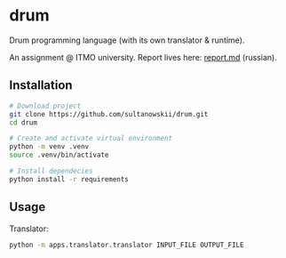 # drum

Drum programming language (with its own translator & runtime).

An assignment @ ITMO university. Report lives here: [report.md](report.md) (russian).

## Installation

```bash
# Download project
git clone https://github.com/sultanowskii/drum.git
cd drum

# Create and activate virtual environment
python -m venv .venv
source .venv/bin/activate

# Install dependecies
python install -r requirements
```

## Usage

Translator:

```bash
python -m apps.translator.translator INPUT_FILE OUTPUT_FILE
```
